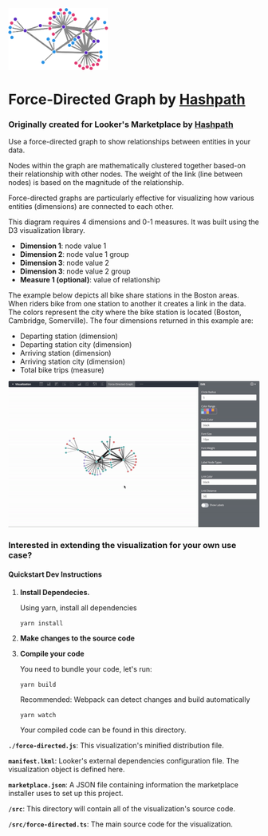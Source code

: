 <img src="assets/force-directed.svg" alt="thumbnail" width="200"/>

# Force-Directed Graph by [Hashpath](https://www.hashpath.com/)

### Originally created for Looker's Marketplace by [Hashpath](https://www.hashpath.com/)

Use a force-directed graph to show relationships between entities in your data.

Nodes within the graph are mathematically clustered together based-on their relationship with other nodes. The weight of the link (line between nodes) is based on the magnitude of the relationship.

Force-directed graphs are particularly effective for visualizing how various entities (dimensions) are connected to each other.

This diagram requires 4 dimensions and 0-1 measures. It was built using the D3 visualization library.

- **Dimension 1**: node value 1
- **Dimension 2**: node value 1 group
- **Dimension 3**: node value 2
- **Dimension 3**: node value 2 group
- **Measure 1 (optional)**: value of relationship

The example below depicts all bike share stations in the Boston areas. When riders bike from one station to another it creates a link in the data. The colors represent the city where the bike station is located (Boston, Cambridge, Somerville). The four dimensions returned in this example are:

- Departing station (dimension)
- Departing station city (dimension)
- Arriving station (dimension)
- Arriving station city (dimension)
- Total bike trips (measure)

![Force-Directed Graph](assets/force-directed-ex.gif)

### Interested in extending the visualization for your own use case?

#### Quickstart Dev Instructions

1.  **Install Dependecies.**

    Using yarn, install all dependencies

    ```
    yarn install
    ```

2.  **Make changes to the source code**

3.  **Compile your code**

    You need to bundle your code, let's run:

    ```
    yarn build
    ```

    Recommended: Webpack can detect changes and build automatically

    ```
    yarn watch
    ```

    Your compiled code can be found in this directory.

**`./force-directed.js`**: This visualization's minified distribution file.

**`manifest.lkml`**: Looker's external dependencies configuration file. The visualization object is defined here.

**`marketplace.json`**: A JSON file containing information the marketplace installer uses to set up this project.

**`/src`**: This directory will contain all of the visualization's source code.

**`/src/force-directed.ts`**: The main source code for the visualization.
